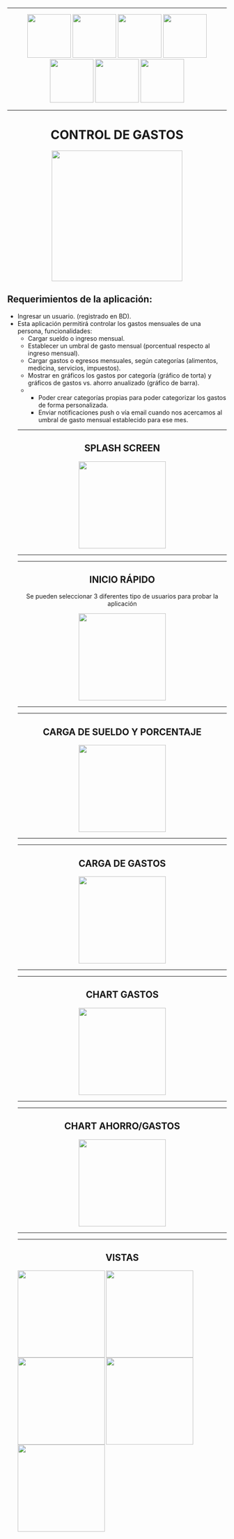 <hr>
<p align="center">
<img width=100 src="https://github.com/EmmaVZ89/Control-de-Gastos-PPS/blob/main/readme/ionic.png"/>
<img width=100 src="https://github.com/EmmaVZ89/Control-de-Gastos-PPS/blob/main/readme/angular.png"/>
<img width=100 src="https://github.com/EmmaVZ89/Control-de-Gastos-PPS/blob/main/readme/ts.png"/>
<img width=100 src="https://github.com/EmmaVZ89/Control-de-Gastos-PPS/blob/main/readme/firebase.png"/>
<img width=100 src="https://github.com/EmmaVZ89/Control-de-Gastos-PPS/blob/main/readme/html.png"/>
<img width=100 src="https://github.com/EmmaVZ89/Control-de-Gastos-PPS/blob/main/readme/sass.png"/>
<img width=100 src="https://github.com/EmmaVZ89/Control-de-Gastos-PPS/blob/main/readme/chartjs.png"/>
</p>
<hr>


<h1 align="center">CONTROL DE GASTOS</h1>
<p align="center">
   <img width=300 src="https://github.com/EmmaVZ89/Control-de-Gastos-PPS/blob/main/readme/logo.png">
 </p>
 <h2>Requerimientos de la aplicación:</h2>
  <ul>
    <li>Ingresar un usuario. (registrado en BD).</li>
    <li>Esta aplicación permitirá controlar los gastos mensuales de una persona, funcionalidades:
    <ul>
    <li>Cargar sueldo o ingreso mensual.</li>
    <li>Establecer un umbral de gasto mensual (porcentual respecto al ingreso mensual).</li>
    <li>Cargar gastos o egresos mensuales, según categorías (alimentos, medicina, servicios, impuestos).</li>
    <li>Mostrar en gráficos los gastos por categoría (gráfico de torta) y gráficos de gastos vs. ahorro anualizado
(gráfico de barra).</li>
    <li>
    <ul>
    <li>Poder crear categorías propias para poder categorizar los gastos de forma personalizada.</li>
    <li>Enviar notificaciones push o vía email cuando nos acercamos al umbral de gasto mensual
establecido para ese mes.</li>
    </ul>
    </li>
    </ul>
    </li>
   
    
 
 <hr>
 <h2 align="center">SPLASH SCREEN</h2>
 <p align="center">
   <img width=200 src="https://github.com/EmmaVZ89/Control-de-Gastos-PPS/blob/main/readme/1-splash.gif">
 </p>
 <hr>
 
  <hr>
 <h2 align="center">INICIO RÁPIDO</h2>
 <p align="center">Se pueden seleccionar 3 diferentes tipo de usuarios para probar la aplicación</p>
 <p align="center">
   <img width=200 src="https://github.com/EmmaVZ89/Control-de-Gastos-PPS/blob/main/readme/2-inicio.gif">
 </p>
 <hr>
  
 <hr>
 <h2 align="center">CARGA DE SUELDO Y PORCENTAJE</h2>
 <p align="center">
   <img width=200 src="https://github.com/EmmaVZ89/Control-de-Gastos-PPS/blob/main/readme/3-carga-sueldo.gif">
 </p>
 <hr>
 
  <hr>
 <h2 align="center">CARGA DE GASTOS</h2>
 <p align="center">
   <img width=200 src="https://github.com/EmmaVZ89/Control-de-Gastos-PPS/blob/main/readme/4-carga-gasto.gif">
 </p>
 <hr>
  
  <hr>
 <h2 align="center">CHART GASTOS</h2>
 <p align="center">
   <img width=200 src="https://github.com/EmmaVZ89/Control-de-Gastos-PPS/blob/main/readme/5-chart-gastos.gif">
 </p>
 <hr>
  
  <hr>
 <h2 align="center">CHART AHORRO/GASTOS</h2>
 <p align="center">
   <img width=200 src="https://github.com/EmmaVZ89/Control-de-Gastos-PPS/blob/main/readme/6-chart-ahorro.gif">
 </p>
 <hr>

 
 <hr>
 <h2 align="center">VISTAS</h2>
 <img align="left" width=200 src="https://github.com/EmmaVZ89/Control-de-Gastos-PPS/blob/main/readme/7%20inicio.png">
 <img align="left" width=200 src="https://github.com/EmmaVZ89/Control-de-Gastos-PPS/blob/main/readme/8%20sueldo.png">
 <img align="left" width=200 src="https://github.com/EmmaVZ89/Control-de-Gastos-PPS/blob/main/readme/9%20gastos.png">
 <img align="left" width=200 src="https://github.com/EmmaVZ89/Control-de-Gastos-PPS/blob/main/readme/10%20chart%20gastos.png">
 <img align="left" width=200 src="https://github.com/EmmaVZ89/Control-de-Gastos-PPS/blob/main/readme/11%20chart%20ahorro.png">
 
 
